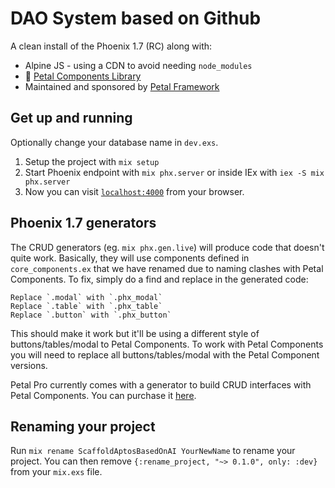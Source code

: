 # DAO System based on Github

A clean install of the Phoenix 1.7 (RC) along with:
- Alpine JS - using a CDN to avoid needing `node_modules`
- 🌺 [Petal Components Library](https://github.com/petalframework/petal_components)
- Maintained and sponsored by [Petal Framework](https://petal.build)

## Get up and running

Optionally change your database name in `dev.exs`.

1. Setup the project with `mix setup`
2. Start Phoenix endpoint with `mix phx.server` or inside IEx with `iex -S mix phx.server`
3. Now you can visit [`localhost:4000`](http://localhost:4000) from your browser.

## Phoenix 1.7 generators

The CRUD generators (eg. `mix phx.gen.live`) will produce code that doesn't quite work. Basically, they will use components defined in `core_components.ex` that we have renamed due to naming clashes with Petal Components.
To fix, simply do a find and replace in the generated code:

```
Replace `.modal` with `.phx_modal`
Replace `.table` with `.phx_table`
Replace `.button` with `.phx_button`
```

This should make it work but it'll be using a different style of buttons/tables/modal to Petal Components. To work with Petal Components you will need to replace all buttons/tables/modal with the Petal Component versions.

Petal Pro currently comes with a generator to build CRUD interfaces with Petal Components. You can purchase it [here](https://petal.build/pro).

## Renaming your project

Run `mix rename ScaffoldAptosBasedOnAI YourNewName` to rename your project. You can then remove `{:rename_project, "~> 0.1.0", only: :dev}` from your `mix.exs` file.


